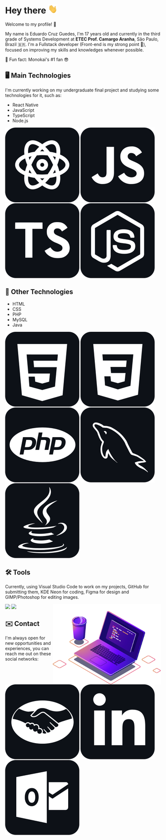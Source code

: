 ﻿# Hey there <img src="./images/hi.gif" width="30px" height="30px" />
Welcome to my profile! 🙂

My name is Eduardo Cruz Guedes, I'm 17 years old and currently in the third grade of Systems Development at **ETEC Prof. Camargo Aranha**, São Paulo, Brazil 🇧🇷. I'm a Fullstack developer (Front-end is my strong point 💪), focused on improving my skills and knowledges whenever possible.

🦄 Fun fact: Monokai's #1 fan 😎

## 🖥️ Main Technologies
I'm currently working on my undergraduate final project and studying some technologies for it, such as:

- React Native 
- JavaScript
- TypeScript
- Node.js

![ReactJS](./images/react-dark.svg) ![JS](./images/js-dark.svg) ![TS](./images/ts-dark.svg) ![Node.js](./images/node-dark.svg)

## 🤖 Other Technologies 
- HTML
- CSS
- PHP
- MySQL
- Java

![HTML](./images/html-dark.svg) ![CSS](./images/css-dark.svg) ![PHP](./images/php-dark.svg) ![MySQL](./images/sql-dark.svg) ![Java](./images/java-dark.svg)
     
## 🛠️ Tools
Currently, using Visual Studio Code to work on my projects, GitHub for submitting them, KDE Neon for coding, Figma for design and GIMP/Photoshop for editing images.

<img src="https://github-readme-stats.vercel.app/api?username=Educg550&theme=monokai" />
<img src="https://github-readme-stats.vercel.app/api/top-langs/?username=Educg550&layout=compact&theme=monokai" />

<img align="right" src="./images/computer-illustration.png" width="350"/>

## ✉️ Contact
I'm always open for new opportunities and experiences, you can reach me out on these social networks:

[![MercadoLivre](./images/mercado-livre-dark.svg)](https://www.mercadolivre.com.br/perfil/KEYTENDO+DESBLOQUEIOS) [![LinkedIn](./images/linkedin-dark.svg)](https://www.linkedin.com/in/eduardo-cruz-guedes-276a01206/) [![Outlook](./images/outlook-dark.svg)](mailto:eduardo9cruz@outlook.com)
